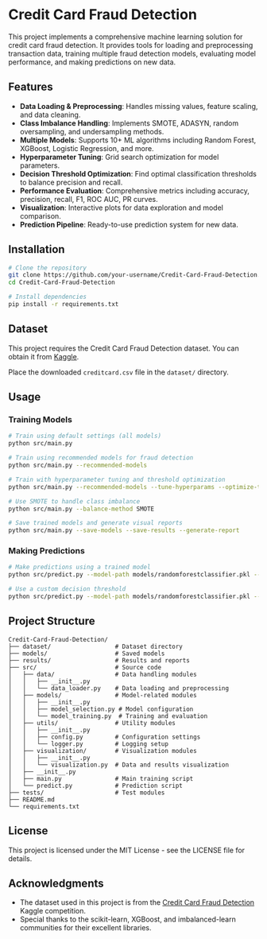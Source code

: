 # Credit Card Fraud Detection

This project implements a comprehensive machine learning solution for credit card fraud detection. It provides tools for loading and preprocessing transaction data, training multiple fraud detection models, evaluating model performance, and making predictions on new data.

## Features

- **Data Loading & Preprocessing**: Handles missing values, feature scaling, and data cleaning.
- **Class Imbalance Handling**: Implements SMOTE, ADASYN, random oversampling, and undersampling methods.
- **Multiple Models**: Supports 10+ ML algorithms including Random Forest, XGBoost, Logistic Regression, and more.
- **Hyperparameter Tuning**: Grid search optimization for model parameters.
- **Decision Threshold Optimization**: Find optimal classification thresholds to balance precision and recall.
- **Performance Evaluation**: Comprehensive metrics including accuracy, precision, recall, F1, ROC AUC, PR curves.
- **Visualization**: Interactive plots for data exploration and model comparison.
- **Prediction Pipeline**: Ready-to-use prediction system for new data.

## Installation

```bash
# Clone the repository
git clone https://github.com/your-username/Credit-Card-Fraud-Detection.git
cd Credit-Card-Fraud-Detection

# Install dependencies
pip install -r requirements.txt
```

## Dataset

This project requires the Credit Card Fraud Detection dataset. You can obtain it from [Kaggle](https://www.kaggle.com/mlg-ulb/creditcardfraud).

Place the downloaded `creditcard.csv` file in the `dataset/` directory.

## Usage

### Training Models

```bash
# Train using default settings (all models)
python src/main.py

# Train using recommended models for fraud detection
python src/main.py --recommended-models

# Train with hyperparameter tuning and threshold optimization
python src/main.py --recommended-models --tune-hyperparams --optimize-threshold

# Use SMOTE to handle class imbalance
python src/main.py --balance-method SMOTE

# Save trained models and generate visual reports
python src/main.py --save-models --save-results --generate-report
```

### Making Predictions

```bash
# Make predictions using a trained model
python src/predict.py --model-path models/randomforestclassifier.pkl --data-file dataset/new_transactions.csv --output-file results/predictions.csv

# Use a custom decision threshold
python src/predict.py --model-path models/randomforestclassifier.pkl --data-file dataset/new_transactions.csv --threshold 0.8
```

## Project Structure

```
Credit-Card-Fraud-Detection/
├── dataset/                  # Dataset directory
├── models/                   # Saved models
├── results/                  # Results and reports
├── src/                      # Source code
│   ├── data/                 # Data handling modules
│   │   ├── __init__.py
│   │   └── data_loader.py    # Data loading and preprocessing
│   ├── models/               # Model-related modules
│   │   ├── __init__.py
│   │   ├── model_selection.py # Model configuration
│   │   └── model_training.py  # Training and evaluation
│   ├── utils/                # Utility modules
│   │   ├── __init__.py
│   │   ├── config.py         # Configuration settings
│   │   └── logger.py         # Logging setup
│   ├── visualization/        # Visualization modules
│   │   ├── __init__.py
│   │   └── visualization.py  # Data and results visualization
│   ├── __init__.py
│   ├── main.py               # Main training script
│   └── predict.py            # Prediction script
├── tests/                    # Test modules
├── README.md
└── requirements.txt
```

## License

This project is licensed under the MIT License - see the LICENSE file for details.

## Acknowledgments

- The dataset used in this project is from the [Credit Card Fraud Detection](https://www.kaggle.com/mlg-ulb/creditcardfraud) Kaggle competition.
- Special thanks to the scikit-learn, XGBoost, and imbalanced-learn communities for their excellent libraries. 